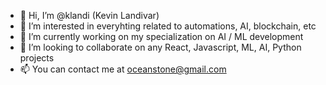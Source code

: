 - 👋 Hi, I’m @klandi (Kevin Landivar)
- 👀 I’m interested in everyhting related to automations, AI, blockchain, etc
- 🌱 I’m currently working on my specialization on AI / ML development
- 💞️ I’m looking to collaborate on any React, Javascript, ML, AI, Python projects
- 📫 You can contact me at oceanstone@gmail.com

<!---
klandi/klandi is a ✨ special ✨ repository because its `README.md` (this file) appears on your GitHub profile.
You can click the Preview link to take a look at your changes.
--->
